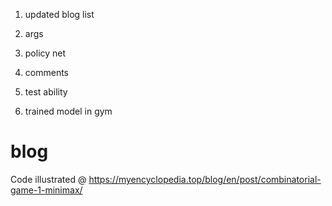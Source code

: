 1. updated blog list
2. args
4. policy net
5. comments

10. test ability
11. trained model in gym


# blog
Code illustrated @ https://myencyclopedia.top/blog/en/post/combinatorial-game-1-minimax/

